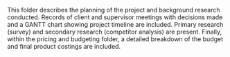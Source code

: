 This folder describes the planning of the project and background research conducted. Records of client and supervisor meetings with decisions made and a GANTT chart showing project timeline are included. Primary research (survey) and secondary research (competitor analysis) are present. Finally, within the pricing and budgeting folder, a detailed breakdown of the budget and final product costings are included.
